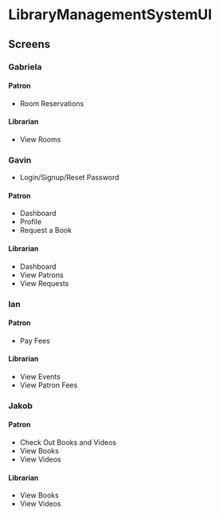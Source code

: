 # LibraryManagementSystemUI

## Screens

### Gabriela
#### Patron
- Room Reservations

#### Librarian
- View Rooms

### Gavin
- Login/Signup/Reset Password

#### Patron
- Dashboard
- Profile
- Request a Book

#### Librarian
- Dashboard
- View Patrons
- View Requests


### Ian
#### Patron
- Pay Fees

#### Librarian
- View Events
- View Patron Fees

### Jakob
#### Patron
- Check Out Books and Videos
- View Books
- View Videos

#### Librarian
- View Books
- View Videos

